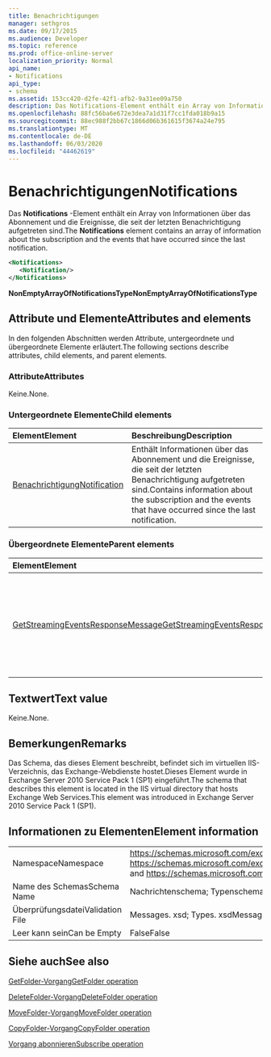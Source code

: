 ```yaml
---
title: Benachrichtigungen
manager: sethgros
ms.date: 09/17/2015
ms.audience: Developer
ms.topic: reference
ms.prod: office-online-server
localization_priority: Normal
api_name:
- Notifications
api_type:
- schema
ms.assetid: 153cc420-d2fe-42f1-afb2-9a31ee09a750
description: Das Notifications-Element enthält ein Array von Informationen über das Abonnement und die Ereignisse, die seit der letzten Benachrichtigung aufgetreten sind.
ms.openlocfilehash: 88fc56ba6e672e3dea7a1d31f7cc1fda018b9a15
ms.sourcegitcommit: 88ec988f2bb67c1866d06b361615f3674a24e795
ms.translationtype: MT
ms.contentlocale: de-DE
ms.lasthandoff: 06/03/2020
ms.locfileid: "44462619"
---
```

# <a name="notifications"></a><span data-ttu-id="0ff86-103">Benachrichtigungen</span><span class="sxs-lookup"><span data-stu-id="0ff86-103">Notifications</span></span>

<span data-ttu-id="0ff86-104">Das **Notifications** -Element enthält ein Array von Informationen über das Abonnement und die Ereignisse, die seit der letzten Benachrichtigung aufgetreten sind.</span><span class="sxs-lookup"><span data-stu-id="0ff86-104">The **Notifications** element contains an array of information about the subscription and the events that have occurred since the last notification.</span></span> 
  
```xml
<Notifications>
   <Notification/>
</Notifications>
```

 <span data-ttu-id="0ff86-105">**NonEmptyArrayOfNotificationsType**</span><span class="sxs-lookup"><span data-stu-id="0ff86-105">**NonEmptyArrayOfNotificationsType**</span></span>
## <a name="attributes-and-elements"></a><span data-ttu-id="0ff86-106">Attribute und Elemente</span><span class="sxs-lookup"><span data-stu-id="0ff86-106">Attributes and elements</span></span>

<span data-ttu-id="0ff86-107">In den folgenden Abschnitten werden Attribute, untergeordnete und übergeordnete Elemente erläutert.</span><span class="sxs-lookup"><span data-stu-id="0ff86-107">The following sections describe attributes, child elements, and parent elements.</span></span>
  
### <a name="attributes"></a><span data-ttu-id="0ff86-108">Attribute</span><span class="sxs-lookup"><span data-stu-id="0ff86-108">Attributes</span></span>

<span data-ttu-id="0ff86-109">Keine.</span><span class="sxs-lookup"><span data-stu-id="0ff86-109">None.</span></span>
  
### <a name="child-elements"></a><span data-ttu-id="0ff86-110">Untergeordnete Elemente</span><span class="sxs-lookup"><span data-stu-id="0ff86-110">Child elements</span></span>

|<span data-ttu-id="0ff86-111">**Element**</span><span class="sxs-lookup"><span data-stu-id="0ff86-111">**Element**</span></span>|<span data-ttu-id="0ff86-112">**Beschreibung**</span><span class="sxs-lookup"><span data-stu-id="0ff86-112">**Description**</span></span>|
|:-----|:-----|
|[<span data-ttu-id="0ff86-113">Benachrichtigung</span><span class="sxs-lookup"><span data-stu-id="0ff86-113">Notification</span></span>](notification-ex15websvcsotherref.md) <br/> |<span data-ttu-id="0ff86-114">Enthält Informationen über das Abonnement und die Ereignisse, die seit der letzten Benachrichtigung aufgetreten sind.</span><span class="sxs-lookup"><span data-stu-id="0ff86-114">Contains information about the subscription and the events that have occurred since the last notification.</span></span>  <br/> |
   
### <a name="parent-elements"></a><span data-ttu-id="0ff86-115">Übergeordnete Elemente</span><span class="sxs-lookup"><span data-stu-id="0ff86-115">Parent elements</span></span>

|<span data-ttu-id="0ff86-116">**Element**</span><span class="sxs-lookup"><span data-stu-id="0ff86-116">**Element**</span></span>|<span data-ttu-id="0ff86-117">**Beschreibung**</span><span class="sxs-lookup"><span data-stu-id="0ff86-117">**Description**</span></span>|
|:-----|:-----|
|[<span data-ttu-id="0ff86-118">GetStreamingEventsResponseMessage</span><span class="sxs-lookup"><span data-stu-id="0ff86-118">GetStreamingEventsResponseMessage</span></span>](getstreamingeventsresponsemessage.md) <br/> |<span data-ttu-id="0ff86-119">Enthält den Status und das Ergebnis einer einzelnen [GetStreamingEvents-Vorgangs](getstreamingevents-operation.md) Anforderung.</span><span class="sxs-lookup"><span data-stu-id="0ff86-119">Contains the status and result of a single [GetStreamingEvents operation](getstreamingevents-operation.md) request.</span></span>  <br/> |
   
## <a name="text-value"></a><span data-ttu-id="0ff86-120">Textwert</span><span class="sxs-lookup"><span data-stu-id="0ff86-120">Text value</span></span>

<span data-ttu-id="0ff86-121">Keine.</span><span class="sxs-lookup"><span data-stu-id="0ff86-121">None.</span></span>
  
## <a name="remarks"></a><span data-ttu-id="0ff86-122">Bemerkungen</span><span class="sxs-lookup"><span data-stu-id="0ff86-122">Remarks</span></span>

<span data-ttu-id="0ff86-123">Das Schema, das dieses Element beschreibt, befindet sich im virtuellen IIS-Verzeichnis, das Exchange-Webdienste hostet.Dieses Element wurde in Exchange Server 2010 Service Pack 1 (SP1) eingeführt.</span><span class="sxs-lookup"><span data-stu-id="0ff86-123">The schema that describes this element is located in the IIS virtual directory that hosts Exchange Web Services.This element was introduced in Exchange Server 2010 Service Pack 1 (SP1).</span></span>
  
## <a name="element-information"></a><span data-ttu-id="0ff86-124">Informationen zu Elementen</span><span class="sxs-lookup"><span data-stu-id="0ff86-124">Element information</span></span>

|||
|:-----|:-----|
|<span data-ttu-id="0ff86-125">Namespace</span><span class="sxs-lookup"><span data-stu-id="0ff86-125">Namespace</span></span>  <br/> |<span data-ttu-id="0ff86-126">https://schemas.microsoft.com/exchange/services/2006/messages und https://schemas.microsoft.com/exchange/services/2006/types</span><span class="sxs-lookup"><span data-stu-id="0ff86-126">https://schemas.microsoft.com/exchange/services/2006/messages and https://schemas.microsoft.com/exchange/services/2006/types</span></span>  <br/> |
|<span data-ttu-id="0ff86-127">Name des Schemas</span><span class="sxs-lookup"><span data-stu-id="0ff86-127">Schema Name</span></span>  <br/> |<span data-ttu-id="0ff86-128">Nachrichtenschema; Typenschema</span><span class="sxs-lookup"><span data-stu-id="0ff86-128">Messages schema; Types schema</span></span>  <br/> |
|<span data-ttu-id="0ff86-129">Überprüfungsdatei</span><span class="sxs-lookup"><span data-stu-id="0ff86-129">Validation File</span></span>  <br/> |<span data-ttu-id="0ff86-130">Messages. xsd; Types. xsd</span><span class="sxs-lookup"><span data-stu-id="0ff86-130">Messages.xsd; Types.xsd</span></span>  <br/> |
|<span data-ttu-id="0ff86-131">Leer kann sein</span><span class="sxs-lookup"><span data-stu-id="0ff86-131">Can be Empty</span></span>  <br/> |<span data-ttu-id="0ff86-132">False</span><span class="sxs-lookup"><span data-stu-id="0ff86-132">False</span></span>  <br/> |
   
## <a name="see-also"></a><span data-ttu-id="0ff86-133">Siehe auch</span><span class="sxs-lookup"><span data-stu-id="0ff86-133">See also</span></span>



[<span data-ttu-id="0ff86-134">GetFolder-Vorgang</span><span class="sxs-lookup"><span data-stu-id="0ff86-134">GetFolder operation</span></span>](getfolder-operation.md)
  
[<span data-ttu-id="0ff86-135">DeleteFolder-Vorgang</span><span class="sxs-lookup"><span data-stu-id="0ff86-135">DeleteFolder operation</span></span>](deletefolder-operation.md)
  
[<span data-ttu-id="0ff86-136">MoveFolder-Vorgang</span><span class="sxs-lookup"><span data-stu-id="0ff86-136">MoveFolder operation</span></span>](movefolder-operation.md)
  
[<span data-ttu-id="0ff86-137">CopyFolder-Vorgang</span><span class="sxs-lookup"><span data-stu-id="0ff86-137">CopyFolder operation</span></span>](copyfolder-operation.md)
  
[<span data-ttu-id="0ff86-138">Vorgang abonnieren</span><span class="sxs-lookup"><span data-stu-id="0ff86-138">Subscribe operation</span></span>](subscribe-operation.md)

